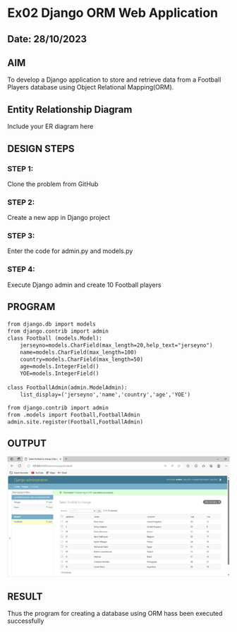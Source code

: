 # Ex02 Django ORM Web Application
## Date: 28/10/2023

## AIM
To develop a Django application to store and retrieve data from a Football Players database using Object Relational Mapping(ORM).

## Entity Relationship Diagram

Include your ER diagram here

## DESIGN STEPS

### STEP 1:
Clone the problem from GitHub

### STEP 2:
Create a new app in Django project

### STEP 3:
Enter the code for admin.py and models.py

### STEP 4:
Execute Django admin and create 10 Football players

## PROGRAM

```
from django.db import models
from django.contrib import admin
class Football (models.Model):
    jerseyno=models.CharField(max_length=20,help_text="jerseyno")
    name=models.CharField(max_length=100)
    country=models.CharField(max_length=50)
    age=models.IntegerField()
    YOE=models.IntegerField()

class FootballAdmin(admin.ModelAdmin):
    list_display=('jerseyno','name','country','age','YOE')
```
```
from django.contrib import admin
from .models import Football,FootballAdmin
admin.site.register(Football,FootballAdmin)
```
## OUTPUT

![Alt text](image.png)


## RESULT
Thus the program for creating a database using ORM hass been executed successfully
